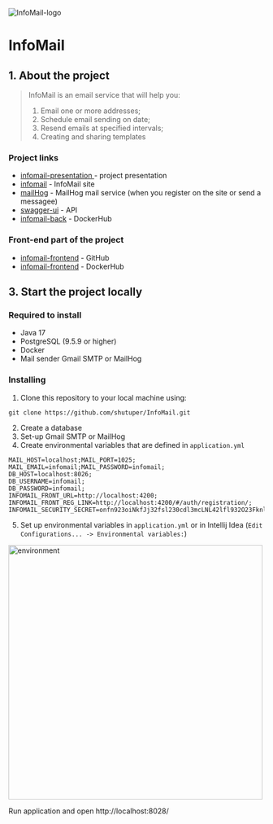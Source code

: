 ![InfoMail-logo](https://imgur.com/EyQPoMx.png)

# InfoMail

## 1. About the project
> InfoMail is an email service that will help you:
> 1) Email one or more addresses;
> 2) Schedule email sending on date;
> 3) Resend emails at specified intervals;
> 4) Creating and sharing templates

### Project links
* [infomail-presentation  ](https://docs.google.com/presentation/d/1b3__UhovdmZHmPkEundb0FxifjXbJPbz/edit?usp=sharing&ouid=100645824107772636818&rtpof=true&sd=true) - project presentation
* [infomail](http://195.250.62.211:8027/) - InfoMail site
* [mailHog](http://195.250.62.211:8026/) - MailHog mail service (when you register on the site or send a messagee)
* [swagger-ui](http://195.250.62.211:8028/swagger-ui/index.html?configUrl=/api/v1/api-docs/swagger-config) - API
* [infomail-back](https://hub.docker.com/repository/docker/lastzloid/infomail_back) - DockerHub

### Front-end part of the project
* [infomail-frontend](https://github.com/Lastzlo/Infomail-frontend) - GitHub
* [infomail-frontend](https://hub.docker.com/repository/docker/lastzloid/infomail-frontend) - DockerHub

## 3. Start the project locally

### Required to install
* Java 17
* PostgreSQL (9.5.9 or higher)
* Docker
* Mail sender Gmail SMTP or MailHog 

### Installing
1) Clone this repository to your local machine using:
```shell
git clone https://github.com/shutuper/InfoMail.git
```
2) Create a database
3) Set-up Gmail SMTP or MailHog
4) Create environmental variables that are defined in `application.yml`
```properties
MAIL_HOST=localhost;MAIL_PORT=1025;
MAIL_EMAIL=infomail;MAIL_PASSWORD=infomail;
DB_HOST=localhost:8026;
DB_USERNAME=infomail;
DB_PASSWORD=infomail;
INFOMAIL_FRONT_URL=http://localhost:4200;
INFOMAIL_FRONT_REG_LINK=http://localhost:4200/#/auth/registration/;
INFOMAIL_SECURITY_SECRET=onfn923oiNkfJj32fsl230cdl3mcLNL42lfl932O23Fknlfsdlsf32f04f
```


5) Set up environmental variables in `application.yml` or in Intellij Idea (`Edit Configurations... -> Environmental variables:`)

<img src="https://imgur.com/UQ8yTCn.png" alt="environment" width="500"/>

Run application and open http://localhost:8028/
